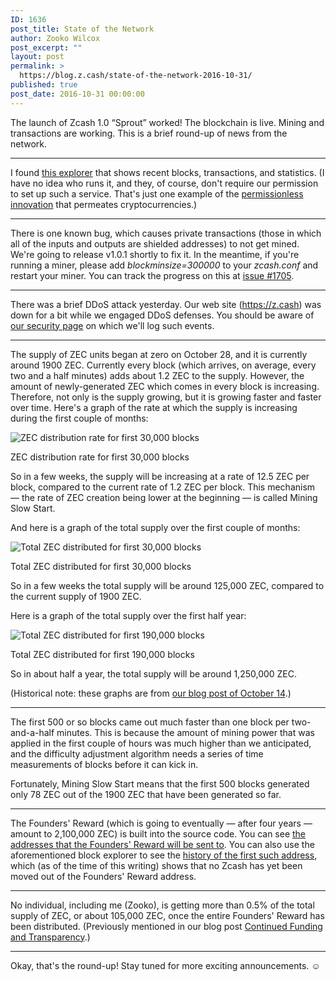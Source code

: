 ```yaml
---
ID: 1636
post_title: State of the Network
author: Zooko Wilcox
post_excerpt: ""
layout: post
permalink: >
  https://blog.z.cash/state-of-the-network-2016-10-31/
published: true
post_date: 2016-10-31 00:00:00
---
```

<p>The launch of Zcash 1.0 “Sprout” worked! The blockchain is live. Mining and transactions are working. This is a brief round-up of news from the network.</p>
<hr class="docutils"/><p>I found <a class="reference external" href="https://explorer.zcha.in/">this explorer</a> that shows recent blocks, transactions, and statistics. (I have no idea who runs it, and they, of course, don't require our permission to set up such a service. That's just one example of the <a class="reference external" href="/third-party-support/">permissionless innovation</a> that permeates cryptocurrencies.)</p>
<hr class="docutils"/><p>There is one known bug, which causes private transactions (those in which all of the inputs and outputs are shielded addresses) to not get mined. We're going to release v1.0.1 shortly to fix it. In the meantime, if you're running a miner, please add <cite>blockminsize=300000</cite> to your <cite>zcash.conf</cite> and restart your miner. You can track the progress on this at <a class="reference external" href="https://github.com/zcash/zcash/issues/1705">issue #1705</a>.</p>
<hr class="docutils"/><p>There was a brief DDoS attack yesterday. Our web site (<a class="reference external" href="https://z.cash">https://z.cash</a>) was down for a bit while we engaged DDoS defenses. You should be aware of <a class="reference external" href="https://z.cash/support/security.html">our security page</a> on which we'll log such events.</p>
<hr class="docutils"/><p>The supply of ZEC units began at zero on October 28, and it is currently around 1900 ZEC. Currently every block (which arrives, on average, every two and a half minutes) adds about 1.2 ZEC to the supply. However, the amount of newly-generated ZEC which comes in every block is increasing. Therefore, not only is the supply growing, but it is growing faster and faster over time. Here's a graph of the rate at which the supply is increasing during the first couple of months:</p>
<div class="figure align-center" style="width: 75%">
<img alt="ZEC distribution rate for first 30,000 blocks" src="http://blog.z.cash/wp-content/uploads/2016/11/slow-start-rate-30k.png"/><p class="caption">ZEC distribution rate for first 30,000 blocks</p>
</div>
<p>So in a few weeks, the supply will be increasing at a rate of 12.5 ZEC per block, compared to the current rate of 1.2 ZEC per block. This mechanism — the rate of ZEC creation being lower at the beginning — is called Mining Slow Start.</p>
<p>And here is a graph of the total supply over the first couple of months:</p>
<div class="figure align-center" style="width: 75%">
<img alt="Total ZEC distributed for first 30,000 blocks" src="http://blog.z.cash/wp-content/uploads/2016/10/slow-start-total-30k.png"/><p class="caption">Total ZEC distributed for first 30,000 blocks</p>
</div>
<p>So in a few weeks the total supply will be around 125,000 ZEC, compared to the current supply of 1900 ZEC.</p>
<p>Here is a graph of the total supply over the first half year:</p>
<div class="figure align-center" style="width: 75%">
<img alt="Total ZEC distributed for first 190,000 blocks" src="http://blog.z.cash/wp-content/uploads/2016/10/slow-start-total-190k.png"/><p class="caption">Total ZEC distributed for first 190,000 blocks</p>
</div>
<p>So in about half a year, the total supply will be around 1,250,000 ZEC.</p>
<p>(Historical note: these graphs are from <a class="reference external" href="/slow-start-and-mining-ecosystem/">our blog post of October 14</a>.)</p>
<hr class="docutils"/><p>The first 500 or so blocks came out much faster than one block per two-and-a-half minutes. This is because the amount of mining power that was applied in the first couple of hours was much higher than we anticipated, and the difficulty adjustment algorithm needs a series of time measurements of blocks before it can kick in.</p>
<p>Fortunately, Mining Slow Start means that the first 500 blocks generated only 78 ZEC out of the 1900 ZEC that have been generated so far.</p>
<hr class="docutils"/><p>The Founders' Reward (which is going to eventually — after four years — amount to 2,100,000 ZEC) is built into the source code. You can see <a class="reference external" href="https://github.com/zcash/zcash/blob/1feaefac51f64bc51d6954d70dc64b3815f95a05/src/chainparams.cpp#L263">the addresses that the Founders' Reward will be sent to</a>. You can also use the aforementioned block explorer to see the <a class="reference external" href="https://explorer.zcha.in/accounts/t3Vz22vK5z2LcKEdg16Yv4FFneEL1zg9ojd">history of the first such address</a>, which (as of the time of this writing) shows that no Zcash has yet been moved out of the Founders' Reward address.</p>
<hr class="docutils"/><p>No individual, including me (Zooko), is getting more than 0.5% of the total supply of ZEC, or about 105,000 ZEC, once the entire Founders' Reward has been distributed. (Previously mentioned in our blog post <a class="reference external" href="/continued-funding-and-transparency/">Continued Funding and Transparency</a>.)</p>
<hr class="docutils"/><p>Okay, that's the round-up! Stay tuned for more exciting announcements. ☺</p>